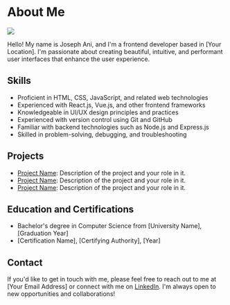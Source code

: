   <h1>About Me</h1>
  <img src="https://user-images.githubusercontent.com/105864048/224562108-6dc5a9a8-95e3-4962-94c7-d1721d8ea22d.png"  />
    <p>Hello! My name is Joseph Ani, and I'm a frontend developer based in [Your Location]. I'm passionate about creating beautiful, intuitive, and performant user interfaces that enhance the user experience.</p>
    <h2>Skills</h2>
    <ul>
      <li>Proficient in HTML, CSS, JavaScript, and related web technologies</li>
      <li>Experienced with React.js, Vue.js, and other frontend frameworks</li>
      <li>Knowledgeable in UI/UX design principles and practices</li>
      <li>Experienced with version control using Git and GitHub</li>
      <li>Familiar with backend technologies such as Node.js and Express.js</li>
      <li>Skilled in problem-solving, debugging, and troubleshooting</li>
    </ul>
    <h2>Projects</h2>
    <ul>
      <li><a href="https://github.com/yourusername/projectname">Project Name</a>: Description of the project and your role in it.</li>
      <li><a href="https://github.com/yourusername/projectname">Project Name</a>: Description of the project and your role in it.</li>
      <li><a href="https://github.com/yourusername/projectname">Project Name</a>: Description of the project and your role in it.</li>
    </ul>
    <h2>Education and Certifications</h2>
    <ul>
      <li>Bachelor's degree in Computer Science from [University Name], [Graduation Year]</li>
      <li>[Certification Name], [Certifying Authority], [Year]</li>
    </ul>
    <h2>Contact</h2>
    <p>If you'd like to get in touch with me, please feel free to reach out to me at [Your Email Address] or connect with me on <a href="https://www.linkedin.com/in/yourlinkedinusername/">LinkedIn</a>. I'm always open to new opportunities and collaborations!</p>
